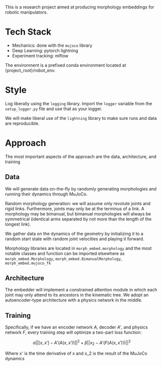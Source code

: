 This is a research project aimed at producing morphology embeddings for robotic manipulators.

# Tech Stack
- Mechanics: done with the `mujoco` library
- Deep Learning: pytorch lightning
- Experiment tracking: mlflow

The environment is a prefixed conda environment located at {project_root}/robot_env.

# Style
Log liberally using the `logging` library. Import the `logger` variable from the `setup_logger.py` file and use that as your logger.

We will make liberal use of the `lightning` library to make sure runs and data are reproducible.

# Approach
The most important aspects of the approach are the data, architecture, and training

## Data
We will generate data on-the-fly by randomly generating morphologies and running their dynamics through MuJoCo.

Random morphology generation: we will assume only revolute joints and rigid links. Furthermore, joints may only be at the terminus of a link. A morphology may be bimanual, but bimanual morphologies will always be symmetrical (identical arms separated by not more than the length of the longest link).

We gather data on the dynamics of the geometry by initializing it to a random start state with random joint velocities and playing it forward.

Morphology libraries are located in `morph_embed.morphology` and the most notable classes and function can be imported elsewhere as `morph_embed.Morphology`, `morph_embed.BimanualMorphology`, `morph_embed.mujoco_fk`

## Architecture
The embedder will implement a constrained attention module in which each joint may only attend to its ancestors in the kinematic tree. We adopt an autoencoder-type architecture with a physics network in the middle. 

## Training
Specifically, if we have an encoder network $A$, decoder $A'$, and physics network $F$, every training step will optimize a two-part loss function:

$$\alpha ||[x, x'] - A'(A(x, x'))||^2 + \beta ||x_2 - A'(F(A(x, x')))||^2$$

Where x' is the time derivative of x and x_2 is the result of the MuJoCo dynamics